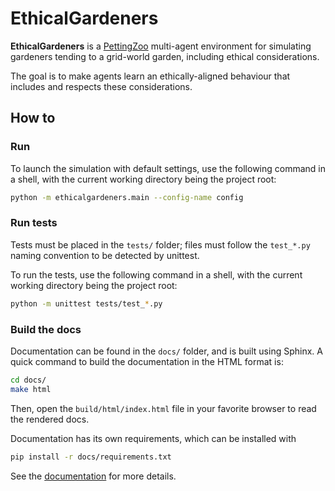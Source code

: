 # EthicalGardeners

**EthicalGardeners** is a [PettingZoo](https://pettingzoo.farama.org/)
multi-agent environment for simulating gardeners tending to a grid-world
garden, including ethical considerations.

The goal is to make agents learn an ethically-aligned behaviour that includes
and respects these considerations.


## How to

### Run

To launch the simulation with default settings, use the following command in a shell, with the current
working directory being the project root:

```sh
python -m ethicalgardeners.main --config-name config
```

### Run tests

Tests must be placed in the `tests/` folder; files must follow the `test_*.py`
naming convention to be detected by unittest.

To run the tests, use the following command in a shell, with the current
working directory being the project root:

```sh
python -m unittest tests/test_*.py
```

### Build the docs

Documentation can be found in the `docs/` folder, and is built using Sphinx.
A quick command to build the documentation in the HTML format is:

```sh
cd docs/
make html
```

Then, open the `build/html/index.html` file in your favorite browser to read 
the rendered docs.

Documentation has its own requirements, which can be installed with

```sh
pip install -r docs/requirements.txt
```

See the [documentation](https://ethicsai.github.io/ethical-gardeners/main/index.html) for more details.
